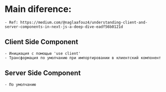 # Main diference:
    - Ref: https://medium.com/@naglaafouz4/understanding-client-and-server-components-in-next-js-a-deep-dive-eadf56b0121d

## Client Side Component
    - Инициация с помощью 'use client'
    - Трансформация по умолчанию при импортировании в клиентский компонент

## Server Side Component
    - По умолчанию
    